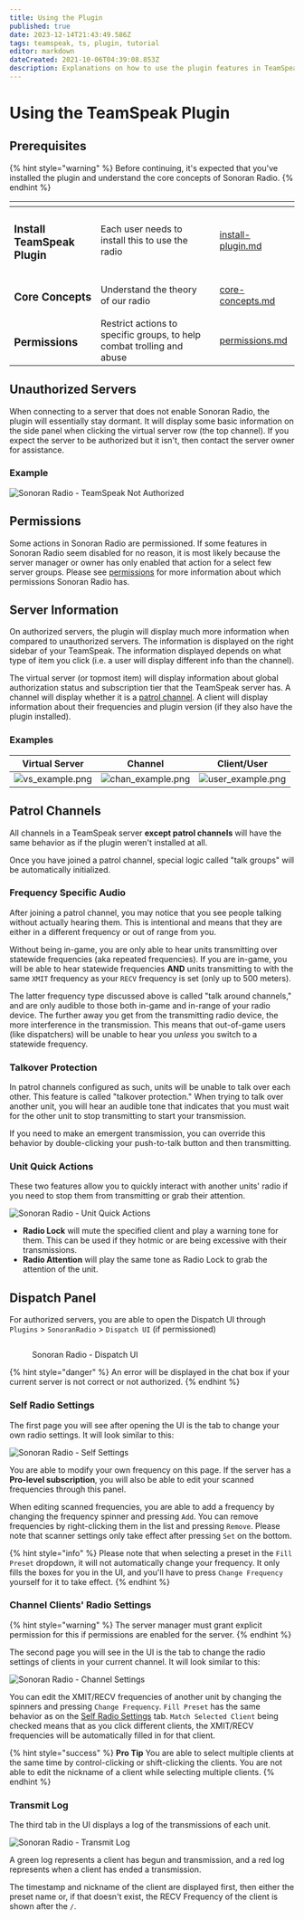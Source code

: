 ```yaml
---
title: Using the Plugin
published: true
date: 2023-12-14T21:43:49.586Z
tags: teamspeak, ts, plugin, tutorial
editor: markdown
dateCreated: 2021-10-06T04:39:08.853Z
description: Explanations on how to use the plugin features in TeamSpeak
---
```


# Using the TeamSpeak Plugin

## Prerequisites

{% hint style="warning" %}
Before continuing, it's expected that you've installed the plugin and understand the core concepts of Sonoran Radio.
{% endhint %}

<table data-view="cards"><thead><tr><th></th><th></th><th></th><th data-hidden data-card-target data-type="content-ref"></th></tr></thead><tbody><tr><td><h3>Install TeamSpeak Plugin</h3></td><td>Each user needs to install this to use the radio</td><td></td><td><a href="../getting-started/install-plugin.md">install-plugin.md</a></td></tr><tr><td><h3>Core Concepts</h3></td><td>Understand the theory of our radio</td><td></td><td><a href="../getting-started/core-concepts.md">core-concepts.md</a></td></tr><tr><td><h3>Permissions</h3></td><td>Restrict actions to specific groups, to help combat trolling and abuse</td><td></td><td><a href="../permissions.md">permissions.md</a></td></tr></tbody></table>

## Unauthorized Servers

When connecting to a server that does not enable Sonoran Radio, the plugin will essentially stay dormant. It will display some basic information on the side panel when clicking the virtual server row (the top channel). If you expect the server to be authorized but it isn't, then contact the server owner for assistance.

### Example

![Sonoran Radio - TeamSpeak Not Authorized](https://i.imgur.com/JtzaM3y.png)

## Permissions

Some actions in Sonoran Radio are permissioned. If some features in Sonoran Radio seem disabled for no reason, it is most likely because the server manager or owner has only enabled that action for a select few server groups. Please see [permissions](../permissions/#current-permissions) for more information about which permissions Sonoran Radio has.

## Server Information

On authorized servers, the plugin will display much more information when compared to unauthorized servers. The information is displayed on the right sidebar of your TeamSpeak. The information displayed depends on what type of item you click (i.e. a user will display different info than the channel).

The virtual server (or topmost item) will display information about global authorization status and subscription tier that the TeamSpeak server has. A channel will display whether it is a [patrol channel](plugin-usage.md#patrol-channels). A client will display information about their frequencies and plugin version (if they also have the plugin installed).

### Examples

| Virtual Server                                      | Channel                                               | Client/User                                           |
| --------------------------------------------------- | ----------------------------------------------------- | ----------------------------------------------------- |
| ![vs\_example.png](https://i.imgur.com/6iA7o6x.png) | ![chan\_example.png](https://i.imgur.com/xPU9duM.png) | ![user\_example.png](https://i.imgur.com/4Hri5BM.png) |

## Patrol Channels

All channels in a TeamSpeak server **except patrol channels** will have the same behavior as if the plugin weren't installed at all.

Once you have joined a patrol channel, special logic called "talk groups" will be automatically initialized.

### Frequency Specific Audio

After joining a patrol channel, you may notice that you see people talking without actually hearing them. This is intentional and means that they are either in a different frequency or out of range from you.

Without being in-game, you are only able to hear units transmitting over statewide frequencies (aka repeated frequencies). If you are in-game, you will be able to hear statewide frequencies **AND** units transmitting to with the same `XMIT` frequency as your `RECV` frequency is set (only up to 500 meters).

The latter frequency type discussed above is called "talk around channels," and are only audible to those both in-game and in-range of your radio device. The further away you get from the transmitting radio device, the more interference in the transmission. This means that out-of-game users (like dispatchers) will be unable to hear you _unless_ you switch to a statewide frequency.

### Talkover Protection

In patrol channels configured as such, units will be unable to talk over each other. This feature is called "talkover protection." When trying to talk over another unit, you will hear an audible tone that indicates that you must wait for the other unit to stop transmitting to start your transmission.

If you need to make an emergent transmission, you can override this behavior by double-clicking your push-to-talk button and then transmitting.

### Unit Quick Actions

These two features allow you to quickly interact with another units' radio if you need to stop them from transmitting or grab their attention.

![Sonoran Radio - Unit Quick Actions](https://i.imgur.com/fl51bla.png)

* **Radio Lock** will mute the specified client and play a warning tone for them. This can be used if they hotmic or are being excessive with their transmissions.
* **Radio Attention** will play the same tone as Radio Lock to grab the attention of the unit.

## Dispatch Panel

For authorized servers, you are able to open the Dispatch UI through `Plugins` > `SonoranRadio` > `Dispatch UI` (if permissioned)&#x20;

<figure><img src="https://i.imgur.com/dX9BJXU.png" alt=""><figcaption><p>Sonoran Radio - Dispatch UI</p></figcaption></figure>

{% hint style="danger" %}
An error will be displayed in the chat box if your current server is not correct or not authorized.
{% endhint %}

### Self Radio Settings

The first page you will see after opening the UI is the tab to change your own radio settings. It will look similar to this:

![Sonoran Radio - Self Settings](https://i.imgur.com/zEovr1o.png)

You are able to modify your own frequency on this page. If the server has a **Pro-level subscription**, you will also be able to edit your scanned frequencies through this panel.

When editing scanned frequencies, you are able to add a frequency by changing the frequency spinner and pressing `Add`. You can remove frequencies by right-clicking them in the list and pressing `Remove`. Please note that scanner settings only take effect after pressing `Set` on the bottom.

{% hint style="info" %}
Please note that when selecting a preset in the `Fill Preset` dropdown, it will not automatically change your frequency. It only fills the boxes for you in the UI, and you'll have to press `Change Frequency` yourself for it to take effect.
{% endhint %}

### Channel Clients' Radio Settings

{% hint style="warning" %}
The server manager must grant explicit permission for this if permissions are enabled for the server.
{% endhint %}

The second page you will see in the UI is the tab to change the radio settings of clients in your current channel. It will look similar to this:

![Sonoran Radio - Channel Settings](https://i.imgur.com/KEG6akK.png)

You can edit the XMIT/RECV frequencies of another unit by changing the spinners and pressing `Change Frequency`. `Fill Preset` has the same behavior as on the [Self Radio Settings](plugin-usage.md#self-radio-settings) tab. `Match Selected Client` being checked means that as you click different clients, the XMIT/RECV frequencies will be automatically filled in for that client.

{% hint style="success" %}
**Pro Tip** You are able to select multiple clients at the same time by control-clicking or shift-clicking the clients. You are not able to edit the nickname of a client while selecting multiple clients.
{% endhint %}

### Transmit Log

The third tab in the UI displays a log of the transmissions of each unit.

![Sonoran Radio - Transmit Log](https://i.imgur.com/jOkn9MT.png)

A green log represents a client has begun and transmission, and a red log represents when a client has ended a transmission.

The timestamp and nickname of the client are displayed first, then either the preset name or, if that doesn't exist, the RECV Frequency of the client is shown after the `/`.
